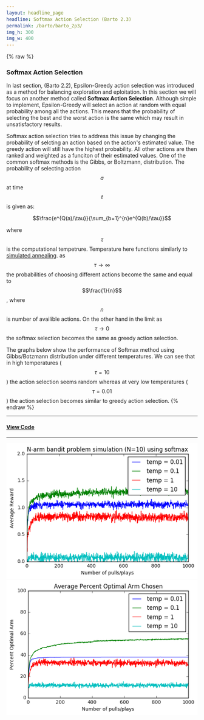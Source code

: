 ```yaml
---
layout: headline_page
headline: Softmax Action Selection (Barto 2.3)
permalink: /barto/barto_2p3/
img_h: 300
img_w: 400
---
```


{% raw %}

### Softmax Action Selection

In last section, (Barto 2.2), Epsilon-Greedy action selection was introduced as a method for balancing exploration and eploitation. In this section we will focus on another method called **Softmax Action Selection**.
Although simple to implement, Epsilon-Greedy will select an action at random with equal probability among all the actions. This means that the probability of selecting the best and the worst action is the same which may result in unsatisfactory results. 

Softmax action selection tries to address this issue by changing the probability of selcting an action based on the action's estimated value. The greedy action will still have the highest probability. All other actions are then ranked and weighted as a funciton of their estimated values.
One of the common softmax methods is the Gibbs, or Boltzmann, distribution. The probability of selecting action $$a$$ at time $$t$$ is given as:

$$\frac{e^{Q(a)/\tau}}{\sum_{b=1}^{n}e^{Q(b)/\tau}}$$

where $$\tau$$ is the computational tempetrure. Temperature here functions similarly to [simulated annealing](https://en.wikipedia.org/wiki/Simulated_annealing). as $$\tau \to \infty$$ the probabilities of choosing different actions become the same and equal to $$\frac{1}{n}$$, where $$n$$ is number of availible actions. On the other hand in the limit as $$\tau \to 0$$ the softmax selection becomes the same as greedy action selection.

The graphs below show the performance of Softmax method using Gibbs/Botzmann distribution under different temperatures. We can see that in high temperatures ($$\tau = 10$$) the action selection seems random whereas at very low temperatures ($$\tau=0.01$$) the action selection becomes similar to greedy action selection.
{% endraw %}

***

#### [View Code](https://github.com/Erfi/barto/blob/master/bandit.py)

***

<img src="/assets/Barto_2p3_softmax_reward.png" class="img-thumbnail C-graph-center" alt="Softmax: reward over time" width="{{ page.img_w }}" height="{{ page.img_h }}">

<img src="/assets/Barto_2p3_softmax_optimalAction.png" class="img-thumbnail C-graph-center" alt="Softmax: percent optimal action over time" width="{{ page.img_w }}" height="{{ page.img_h }}">
